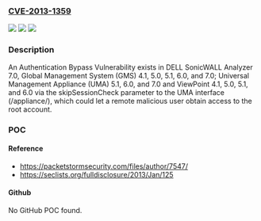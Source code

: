 ### [CVE-2013-1359](https://cve.mitre.org/cgi-bin/cvename.cgi?name=CVE-2013-1359)
![](https://img.shields.io/static/v1?label=Product&message=n%2Fa&color=blue)
![](https://img.shields.io/static/v1?label=Version&message=n%2Fa&color=blue)
![](https://img.shields.io/static/v1?label=Vulnerability&message=n%2Fa&color=brighgreen)

### Description

An Authentication Bypass Vulnerability exists in DELL SonicWALL Analyzer 7.0, Global Management System (GMS) 4.1, 5.0, 5.1, 6.0, and 7.0; Universal Management Appliance (UMA) 5.1, 6.0, and 7.0 and ViewPoint 4.1, 5.0, 5.1, and 6.0 via the skipSessionCheck parameter to the UMA interface (/appliance/), which could let a remote malicious user obtain access to the root account.

### POC

#### Reference
- https://packetstormsecurity.com/files/author/7547/
- https://seclists.org/fulldisclosure/2013/Jan/125

#### Github
No GitHub POC found.

